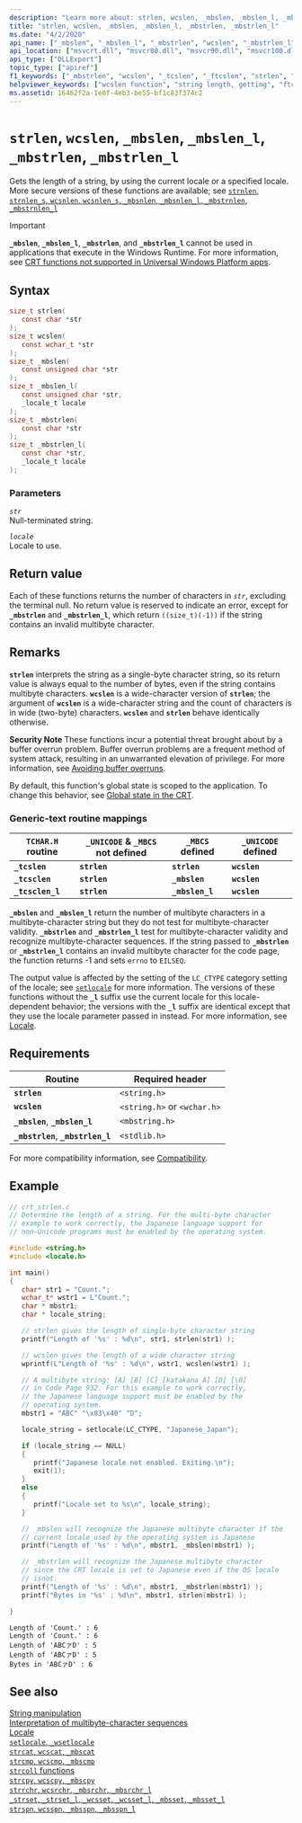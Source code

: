 ```yaml
---
description: "Learn more about: strlen, wcslen, _mbslen, _mbslen_l, _mbstrlen, _mbstrlen_l"
title: "strlen, wcslen, _mbslen, _mbslen_l, _mbstrlen, _mbstrlen_l"
ms.date: "4/2/2020"
api_name: ["_mbslen", "_mbslen_l", "_mbstrlen", "wcslen", "_mbstrlen_l", "strlen", "_o__mbslen", "_o__mbslen_l", "_o__mbstrlen", "_o__mbstrlen_l"]
api_location: ["msvcrt.dll", "msvcr80.dll", "msvcr90.dll", "msvcr100.dll", "msvcr100_clr0400.dll", "msvcr110.dll", "msvcr110_clr0400.dll", "msvcr120.dll", "msvcr120_clr0400.dll", "ucrtbase.dll", "api-ms-win-crt-multibyte-l1-1-0.dll", "api-ms-win-crt-string-l1-1-0.dll", "ntoskrnl.exe", "api-ms-win-crt-private-l1-1-0.dll"]
api_type: ["DLLExport"]
topic_type: ["apiref"]
f1_keywords: ["_mbstrlen", "wcslen", "_tcslen", "_ftcslen", "strlen", "_mbslen"]
helpviewer_keywords: ["wcslen function", "string length, getting", "ftcslen function", "lengths, strings", "mbstrlen_l function", "_mbslen_l function", "_tcslen function", "mbslen_l function", "mbslen function", "_mbstrlen function", "strings [C++], getting length", "mbstrlen function", "_mbstrlen_l function", "_ftcslen function", "tcslen function", "strlen function", "_mbslen function"]
ms.assetid: 16462f2a-1e0f-4eb3-be55-bf1c83f374c2
---
```

# `strlen`, `wcslen`, `_mbslen`, `_mbslen_l`, `_mbstrlen`, `_mbstrlen_l`

Gets the length of a string, by using the current locale or a specified locale. More secure versions of these functions are available; see [`strnlen`, `strnlen_s`, `wcsnlen`, `wcsnlen_s`, `_mbsnlen`, `_mbsnlen_l`, `_mbstrnlen`, `_mbstrnlen_l`](strnlen-strnlen-s.md)

> [!IMPORTANT]
> **`_mbslen`**, **`_mbslen_l`**, **`_mbstrlen`**, and **`_mbstrlen_l`** cannot be used in applications that execute in the Windows Runtime. For more information, see [CRT functions not supported in Universal Windows Platform apps](../../cppcx/crt-functions-not-supported-in-universal-windows-platform-apps.md).

## Syntax

```C
size_t strlen(
   const char *str
);
size_t wcslen(
   const wchar_t *str
);
size_t _mbslen(
   const unsigned char *str
);
size_t _mbslen_l(
   const unsigned char *str,
   _locale_t locale
);
size_t _mbstrlen(
   const char *str
);
size_t _mbstrlen_l(
   const char *str,
   _locale_t locale
);
```

### Parameters

*`str`*\
Null-terminated string.

*`locale`*\
Locale to use.

## Return value

Each of these functions returns the number of characters in *`str`*, excluding the terminal null. No return value is reserved to indicate an error, except for **`_mbstrlen`** and **`_mbstrlen_l`**, which return `((size_t)(-1))` if the string contains an invalid multibyte character.

## Remarks

**`strlen`** interprets the string as a single-byte character string, so its return value is always equal to the number of bytes, even if the string contains multibyte characters. **`wcslen`** is a wide-character version of **`strlen`**; the argument of **`wcslen`** is a wide-character string and the count of characters is in wide (two-byte) characters. **`wcslen`** and **`strlen`** behave identically otherwise.

**Security Note** These functions incur a potential threat brought about by a buffer overrun problem. Buffer overrun problems are a frequent method of system attack, resulting in an unwarranted elevation of privilege. For more information, see [Avoiding buffer overruns](/windows/win32/SecBP/avoiding-buffer-overruns).

By default, this function's global state is scoped to the application. To change this behavior, see [Global state in the CRT](../global-state.md).

### Generic-text routine mappings

|`TCHAR.H` routine|`_UNICODE` & `_MBCS` not defined|`_MBCS` defined|`_UNICODE` defined|
|---------------------|------------------------------------|--------------------|-----------------------|
|**`_tcslen`**|**`strlen`**|**`strlen`**|**`wcslen`**|
|**`_tcsclen`**|**`strlen`**|**`_mbslen`**|**`wcslen`**|
|**`_tcsclen_l`**|**`strlen`**|**`_mbslen_l`**|**`wcslen`**|

**`_mbslen`** and **`_mbslen_l`** return the number of multibyte characters in a multibyte-character string but they do not test for multibyte-character validity. **`_mbstrlen`** and **`_mbstrlen_l`** test for multibyte-character validity and recognize multibyte-character sequences. If the string passed to **`_mbstrlen`** or **`_mbstrlen_l`** contains an invalid multibyte character for the code page, the function returns -1 and sets `errno` to `EILSEQ`.

The output value is affected by the setting of the `LC_CTYPE` category setting of the locale; see [`setlocale`](setlocale-wsetlocale.md) for more information. The versions of these functions without the **`_l`** suffix use the current locale for this locale-dependent behavior; the versions with the **`_l`** suffix are identical except that they use the locale parameter passed in instead. For more information, see [Locale](../locale.md).

## Requirements

|Routine|Required header|
|-------------|---------------------|
|**`strlen`**|`<string.h>`|
|**`wcslen`**|`<string.h>` or `<wchar.h>`|
|**`_mbslen`**, **`_mbslen_l`**|`<mbstring.h>`|
|**`_mbstrlen`**, **`_mbstrlen_l`**|`<stdlib.h>`|

For more compatibility information, see [Compatibility](../compatibility.md).

## Example

```C
// crt_strlen.c
// Determine the length of a string. For the multi-byte character
// example to work correctly, the Japanese language support for
// non-Unicode programs must be enabled by the operating system.

#include <string.h>
#include <locale.h>

int main()
{
   char* str1 = "Count.";
   wchar_t* wstr1 = L"Count.";
   char * mbstr1;
   char * locale_string;

   // strlen gives the length of single-byte character string
   printf("Length of '%s' : %d\n", str1, strlen(str1) );

   // wcslen gives the length of a wide character string
   wprintf(L"Length of '%s' : %d\n", wstr1, wcslen(wstr1) );

   // A multibyte string: [A] [B] [C] [katakana A] [D] [\0]
   // in Code Page 932. For this example to work correctly,
   // the Japanese language support must be enabled by the
   // operating system.
   mbstr1 = "ABC" "\x83\x40" "D";

   locale_string = setlocale(LC_CTYPE, "Japanese_Japan");

   if (locale_string == NULL)
   {
      printf("Japanese locale not enabled. Exiting.\n");
      exit(1);
   }
   else
   {
      printf("Locale set to %s\n", locale_string);
   }

   // _mbslen will recognize the Japanese multibyte character if the
   // current locale used by the operating system is Japanese
   printf("Length of '%s' : %d\n", mbstr1, _mbslen(mbstr1) );

   // _mbstrlen will recognize the Japanese multibyte character
   // since the CRT locale is set to Japanese even if the OS locale
   // isnot.
   printf("Length of '%s' : %d\n", mbstr1, _mbstrlen(mbstr1) );
   printf("Bytes in '%s' : %d\n", mbstr1, strlen(mbstr1) );

}
```

```Output
Length of 'Count.' : 6
Length of 'Count.' : 6
Length of 'ABCァD' : 5
Length of 'ABCァD' : 5
Bytes in 'ABCァD' : 6
```

## See also

[String manipulation](../string-manipulation-crt.md)\
[Interpretation of multibyte-character sequences](../interpretation-of-multibyte-character-sequences.md)\
[Locale](../locale.md)\
[`setlocale`, `_wsetlocale`](setlocale-wsetlocale.md)\
[`strcat`, `wcscat`, `_mbscat`](strcat-wcscat-mbscat.md)\
[`strcmp`, `wcscmp`, `_mbscmp`](strcmp-wcscmp-mbscmp.md)\
[`strcoll` functions](../strcoll-functions.md)\
[`strcpy`, `wcscpy`, `_mbscpy`](strcpy-wcscpy-mbscpy.md)\
[`strrchr`, `wcsrchr`, `_mbsrchr`, `_mbsrchr_l`](strrchr-wcsrchr-mbsrchr-mbsrchr-l.md)\
[`_strset`, `_strset_l`, `_wcsset`, `_wcsset_l`, `_mbsset`, `_mbsset_l`](strset-strset-l-wcsset-wcsset-l-mbsset-mbsset-l.md)\
[`strspn`, `wcsspn`, `_mbsspn`, `_mbsspn_l`](strspn-wcsspn-mbsspn-mbsspn-l.md)
